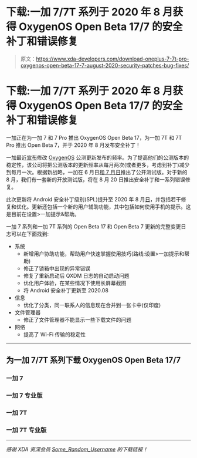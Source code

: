 # 下载:一加 7/7T 系列于 2020 年 8 月获得 OxygenOS Open Beta 17/7 的安全补丁和错误修复

> 原文：<https://www.xda-developers.com/download-oneplus-7-7t-pro-oxygenos-open-beta-17-7-august-2020-security-patches-bug-fixes/>

# 下载:一加 7/7T 系列于 2020 年 8 月获得 OxygenOS Open Beta 17/7 的安全补丁和错误修复

一加正在为一加 7 和 7 Pro 推出 OxygenOS Open Beta 17，为一加 7T 和 7T Pro 推出 Open Beta 7，并于 2020 年 8 月发布安全补丁！

一加最近[宣布](https://www.xda-developers.com/oneplus-revises-oxygenos-open-beta-schedule-to-one-update-per-month/)修改 [OxygenOS](https://www.xda-developers.com/tag/oxygenos/) 公测更新发布的频率。为了提高他们的公测版本的稳定性，该公司将把公测版本的更新频率从每月两次(或者更多，考虑到补丁)减少到每月一次。根据新战略，一加在 6 月日[和 7 月](https://www.xda-developers.com/oneplus-7t-pro-oxygenos-open-beta-5-one-handed-mode-dark-mode-shortcut-more/)[日](https://www.xda-developers.com/oneplus-7-7t-pro-series-oxygenos-beta-clock-game-space-features/)推出了公开测试版。对于新的 8 月，我们有一套新的开放测试版，将在 8 月 20 日推出安全补丁和一系列错误修复。

此次更新将 Android 安全补丁级别(SPL)提升至 2020 年 8 月[日](https://www.xda-developers.com/august-2020-security-update-google-pixel-samsung-galaxy-s20-more-samsung-phones/)，并包括若干修复和优化。更新还包括一个新的用户辅助功能，其中包括如何使用手机的提示。这是目前在设置>一加提示&帮助。

一加 7 系列和一加 7T 系列的 Open Beta 17 和 Open Beta 7 更新的完整变更日志可以在下面找到:

*   系统
    *   新增用户协助功能，帮助用户快速掌握使用技巧(路线:设置>一加提示和帮助)
    *   修正了锁箱中出现的异常错误
    *   修复了重新启动后 QXDM 日志的自动启动问题
    *   优化用户体验，在某些情况下使用长屏幕截图
    *   将 Android 安全补丁更新至 2020.08
*   信息
    *   优化了分类，同一联系人的信息现在合并到一张卡中(仅印度)
*   文件管理器
    *   修正了文件管理器不能显示一些下载文件的问题
*   网络
    *   提高了 Wi-Fi 传输的稳定性

* * *

## 为一加 7/7T 系列下载 OxygenOS Open Beta 17/7

### 一加 7

### 一加 7 专业版

### 一加 7T

### 一加 7T 专业版

* * *

*感谢 XDA 资深会员 [Some_Random_Username](https://forum.xda-developers.com/member.php?u=8234677) 的下载链接！*